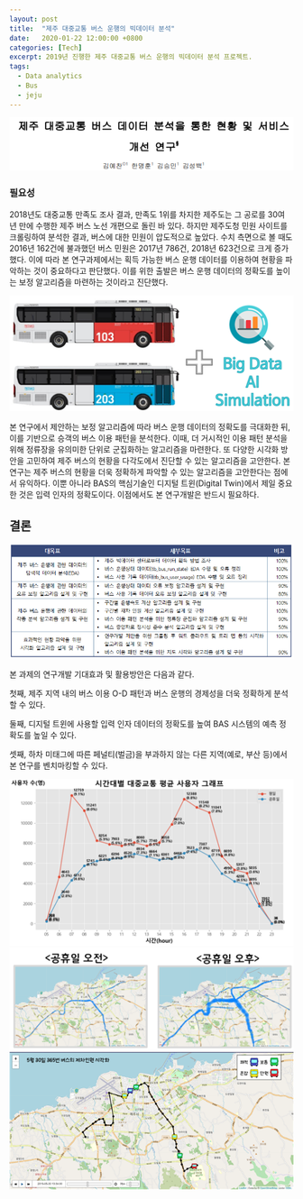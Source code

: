 ```yaml
---
layout: post
title:  "제주 대중교통 버스 운행의 빅데이터 분석"
date:   2020-01-22 12:00:00 +0800
categories: [Tech]
excerpt: 2019년 진행한 제주 대중교통 버스 운행의 빅데이터 분석 프로젝트.
tags:
  - Data analytics
  - Bus
  - jeju
---
```

![BUS1](/assets/images/posts/bus/bus1.png)

### 필요성

 2018년도 대중교통 만족도 조사 결과, 만족도 1위를 차지한 제주도는 그 공로를 30여 년 만에 수행한 제주 버스 노선 개편으로 돌린 바 있다. 하지만 제주도청 민원 사이트를 크롤링하여 분석한 결과, 버스에 대한 민원이 압도적으로 높았다. 수치 측면으로 볼 때도 2016년 162건에 불과했던 버스 민원은 2017년 786건, 2018년 623건으로 크게 증가했다.
  이에 따라 본 연구과제에서는 획득 가능한 버스 운행 데이터를 이용하여 현황을 파악하는 것이 중요하다고 판단했다. 이를 위한 출발은 버스 운행 데이터의 정확도를 높이는 보정 알고리즘을 마련하는 것이라고 진단했다. 

![BUS5](/assets/images/posts/bus/bus5.png)

  본 연구에서 제안하는 보정 알고리즘에 따라 버스 운행 데이터의 정확도를 극대화한 뒤, 이를 기반으로 승객의 버스 이용 패턴을 분석한다. 이때, 더 거시적인 이용 패턴 분석을 위해 정류장을 유의미한 단위로 군집화하는 알고리즘을 마련한다. 또 다양한 시각화 방안을 고민하여 제주 버스의 현황을 다각도에서 진단할 수 있는 알고리즘을 고안한다.
  본 연구는 제주 버스의 현황을 더욱 정확하게 파악할 수 있는 알고리즘을 고안한다는 점에서 유익하다. 이뿐 아니라 BAS의 핵심기술인 디지털 트윈(Digital Twin)에서 제일 중요한 것은 입력 인자의 정확도이다. 이점에서도 본 연구개발은 반드시 필요하다.

## 결론
![BUS3](/assets/images/posts/bus/bus4.png)

  본 과제의 연구개발 기대효과 및 활용방안은 다음과 같다.

  첫째, 제주 지역 내의 버스 이용 O-D 패턴과 버스 운행의 경제성을 더욱 정확하게 분석할 수 있다.

  둘째, 디지털 트윈에 사용할 입력 인자 데이터의 정확도를 높여 BAS 시스템의 예측 정확도를 높일 수 있다.

  셋째, 하차 미태그에 따른 페널티(벌금)을 부과하지 않는 다른 지역(예로, 부산 등)에서 본 연구를 벤치마킹할 수 있다.


![BUS2](/assets/images/posts/bus/bus2.png)
![BUS3](/assets/images/posts/bus/bus3.png)
![BUS3](/assets/images/posts/bus/bus6.png)



